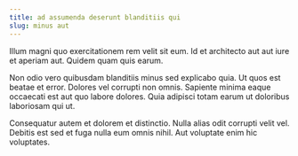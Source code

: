 ```yaml
---
title: ad assumenda deserunt blanditiis qui
slug: minus aut
---
```


Illum magni quo exercitationem rem velit sit eum. Id et architecto aut aut iure et aperiam aut. Quidem quam quis earum.

Non odio vero quibusdam blanditiis minus sed explicabo quia. Ut quos est beatae et error. Dolores vel corrupti non omnis. Sapiente minima eaque occaecati est aut quo labore dolores. Quia adipisci totam earum ut doloribus laboriosam qui ut.

Consequatur autem et dolorem et distinctio. Nulla alias odit corrupti velit vel. Debitis est sed et fuga nulla eum omnis nihil. Aut voluptate enim hic voluptates.
